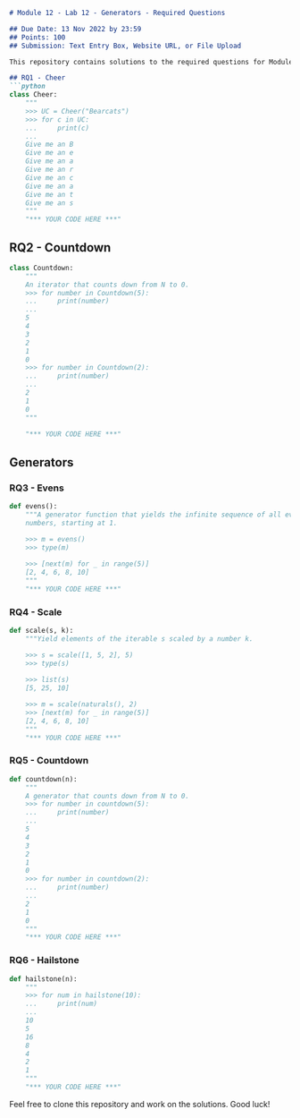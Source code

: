 ```markdown
# Module 12 - Lab 12 - Generators - Required Questions

## Due Date: 13 Nov 2022 by 23:59
## Points: 100
## Submission: Text Entry Box, Website URL, or File Upload

This repository contains solutions to the required questions for Module 12 Lab 12 on Generators.

## RQ1 - Cheer
```python
class Cheer:
    """
    >>> UC = Cheer("Bearcats")
    >>> for c in UC:
    ...     print(c)
    ...
    Give me an B
    Give me an e
    Give me an a
    Give me an r
    Give me an c
    Give me an a
    Give me an t
    Give me an s
    """
    "*** YOUR CODE HERE ***"
```

## RQ2 - Countdown
```python
class Countdown:
    """
    An iterator that counts down from N to 0.
    >>> for number in Countdown(5):
    ...     print(number)
    ...
    5
    4
    3
    2
    1
    0
    >>> for number in Countdown(2):
    ...     print(number)
    ...
    2
    1
    0
    """
    
    "*** YOUR CODE HERE ***"
```

## Generators

### RQ3 - Evens
```python
def evens():
    """A generator function that yields the infinite sequence of all even natural
    numbers, starting at 1.

    >>> m = evens()
    >>> type(m)
    
    >>> [next(m) for _ in range(5)]
    [2, 4, 6, 8, 10]
    """
    "*** YOUR CODE HERE ***"
```

### RQ4 - Scale
```python
def scale(s, k):
    """Yield elements of the iterable s scaled by a number k.

    >>> s = scale([1, 5, 2], 5)
    >>> type(s)
    
    >>> list(s)
    [5, 25, 10]

    >>> m = scale(naturals(), 2)
    >>> [next(m) for _ in range(5)]
    [2, 4, 6, 8, 10]
    """
    "*** YOUR CODE HERE ***"
```

### RQ5 - Countdown
```python
def countdown(n):
    """
    A generator that counts down from N to 0.
    >>> for number in countdown(5):
    ...     print(number)
    ...
    5
    4
    3
    2
    1
    0
    >>> for number in countdown(2):
    ...     print(number)
    ...
    2
    1
    0
    """
    "*** YOUR CODE HERE ***"
```

### RQ6 - Hailstone
```python
def hailstone(n):
    """
    >>> for num in hailstone(10):
    ...     print(num)
    ...
    10
    5
    16
    8
    4
    2
    1
    """
    "*** YOUR CODE HERE ***"
```

Feel free to clone this repository and work on the solutions. Good luck!
```

